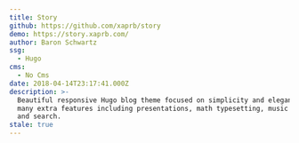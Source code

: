 ```yaml
---
title: Story
github: https://github.com/xaprb/story
demo: https://story.xaprb.com/
author: Baron Schwartz
ssg:
  - Hugo
cms:
  - No Cms
date: 2018-04-14T23:17:41.000Z
description: >-
  Beautiful responsive Hugo blog theme focused on simplicity and elegance, with
  many extra features including presentations, math typesetting, music notation,
  and search.
stale: true
---
```

